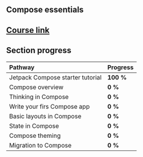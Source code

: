 ## Compose essentials

## [Course link](https://developer.android.com/courses/pathways/jetpack-compose-for-android-developers-1)

## Section progress

| Pathway                          | Progress  |
|:---------------------------------|:----------|
| Jetpack Compose starter tutorial | **100 %** |
| Compose overview                 | **0 %**   |
| Thinking in Compose              | **0 %**   |
| Write your firs Compose app      | **0 %**   |
| Basic layouts in Compose         | **0 %**   |
| State in Compose                 | **0 %**   |
| Compose theming                  | **0 %**   |
| Migration to Compose             | **0 %**   |
